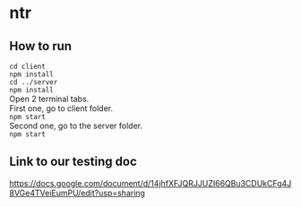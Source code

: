 # ntr
## How to run
``cd client``  
``npm install``  
``cd ../server``  
``npm install``  
Open 2 terminal tabs.  
First one, go to client folder.  
``npm start``  
Second one, go to the server folder.  
``npm start``


## Link to our testing doc
https://docs.google.com/document/d/14jhfXFJQRJJUZI66QBu3CDUkCFg4J8VGe4TVeiEumPU/edit?usp=sharing
